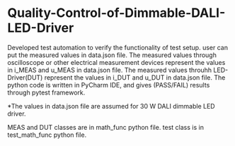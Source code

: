 # Quality-Control-of-Dimmable-DALI-LED-Driver
Developed test automation to verify the functionality of test setup.
user can put the measured values in data.json file.
The measured values through oscilloscope or other electrical measurement devices represent the values in i_MEAS and u_MEAS in data.json file.
The measured values throuhh LED-Driver(DUT) represent the values in i_DUT and u_DUT in data.json file.
The python code is written in PyCharm IDE, and gives (PASS/FAIL) results through pytest framework. 

*The values in data.json file are assumed for 30 W DALI dimmable LED driver. 

MEAS and DUT classes are in math_func python file.
test class is in test_math_func python file. 
